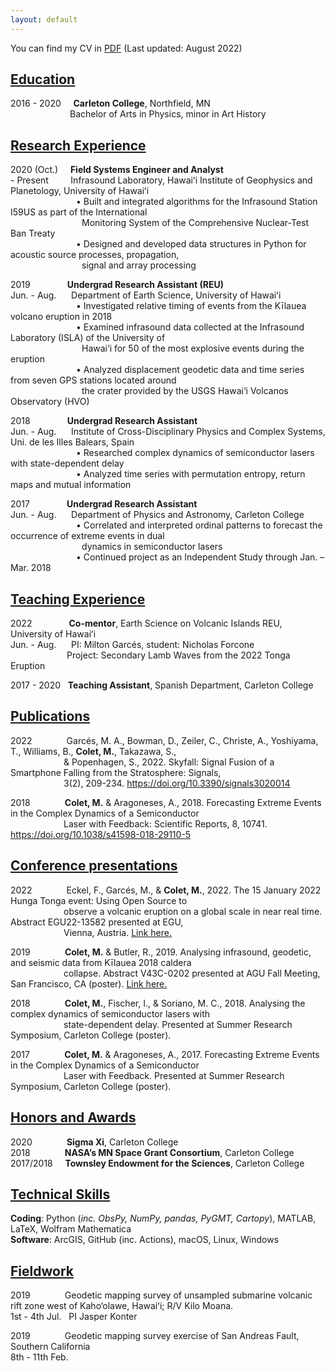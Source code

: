 ```yaml
---
layout: default
---
```


You can find my CV in [PDF](Meritxell_Colet_CV_PDF.pdf) (Last updated: August 2022)

<html>

<body>


<h2>
<u>Education</u>
</h2>
<p>
2016 - 2020&nbsp;&nbsp;&nbsp;&nbsp;&nbsp;<strong>Carleton College</strong>, Northfield, MN <br>
<span style="margin-left:95px;"></span>Bachelor of Arts in Physics, minor in Art History
</p>

<h2>
<u>Research Experience</u>
</h2>
<p>
2020 (Oct.)&nbsp;&nbsp;&nbsp;&nbsp;&nbsp;<strong>Field Systems Engineer and Analyst</strong><br>
- Present&nbsp;&nbsp;&nbsp;&nbsp;&nbsp;&nbsp;&nbsp;&nbsp;
Infrasound Laboratory, Hawaiʻi Institute of Geophysics and Planetology, University of Hawaiʻi<br>
<span style="margin-left:105px;"></span>&#x2022; Built and integrated algorithms for the Infrasound Station I59US as part of 
the International <br>
<span style="margin-left:114px;"></span>Monitoring System of the Comprehensive Nuclear-Test Ban Treaty <br>
<span style="margin-left:105px;"></span>&#x2022; Designed and developed data structures in Python for acoustic source processes,
propagation, <br>
<span style="margin-left:114px;"></span>signal and array processing
</p>

<p>
2019&nbsp;&nbsp;&nbsp;&nbsp;&nbsp;&nbsp;&nbsp;&nbsp;&nbsp;&nbsp;&nbsp;&nbsp;&nbsp;&nbsp;&nbsp;<strong>Undergrad Research Assistant (REU)</strong><br>
Jun. - Aug.&nbsp;&nbsp;&nbsp;&nbsp;&nbsp;
Department of Earth Science, University of Hawaiʻi<br>
<span style="margin-left:105px;"></span>&#x2022; Investigated relative timing of events from the Kīlauea volcano eruption in 2018 <br>
<span style="margin-left:105px;"></span>&#x2022; Examined infrasound data collected at the Infrasound Laboratory (ISLA) of the University
of <br>
<span style="margin-left:114px;"></span>Hawai‘i for 50 of the most explosive events during the eruption <br>
<span style="margin-left:105px;"></span>&#x2022; Analyzed displacement geodetic data and time series from seven GPS stations located
around <br>
<span style="margin-left:114px;"></span>the crater provided by the USGS Hawai‘i Volcanos Observatory (HVO) <br>
</p>

<p>
2018&nbsp;&nbsp;&nbsp;&nbsp;&nbsp;&nbsp;&nbsp;&nbsp;&nbsp;&nbsp;&nbsp;&nbsp;&nbsp;&nbsp;&nbsp;<strong>Undergrad Research Assistant</strong><br>
Jun. - Aug.&nbsp;&nbsp;&nbsp;&nbsp;&nbsp;
Institute of Cross-Disciplinary Physics and Complex Systems, Uni. de les Illes Balears, Spain<br>
<span style="margin-left:105px;"></span>&#x2022; Researched complex dynamics of semiconductor lasers with state-dependent delay <br>
<span style="margin-left:105px;"></span>&#x2022; Analyzed time series with permutation entropy, return maps and mutual information <br>
</p>

<p>
2017&nbsp;&nbsp;&nbsp;&nbsp;&nbsp;&nbsp;&nbsp;&nbsp;&nbsp;&nbsp;&nbsp;&nbsp;&nbsp;&nbsp;&nbsp;<strong>Undergrad Research Assistant</strong><br>
Jun. - Aug.&nbsp;&nbsp;&nbsp;&nbsp;&nbsp;
Department of Physics and Astronomy, Carleton College<br>
<span style="margin-left:105px;"></span>&#x2022; Correlated and interpreted ordinal patterns to forecast the occurrence of extreme events in
dual <br>
<span style="margin-left:114px;"></span>dynamics in semiconductor lasers <br>
<span style="margin-left:105px;"></span>&#x2022; Continued project as an Independent Study through Jan. – Mar. 2018 <br>
</p>

<h2>
<u>Teaching Experience</u>
</h2>
<p>
2022&nbsp;&nbsp;&nbsp;&nbsp;&nbsp;&nbsp;&nbsp;&nbsp;&nbsp;&nbsp;&nbsp;&nbsp;&nbsp;&nbsp;&nbsp;<strong>Co-mentor</strong>, Earth Science on Volcanic Islands REU, University of Hawaiʻi<br>
Jun. - Aug.&nbsp;&nbsp;&nbsp;&nbsp;&nbsp;
PI: Milton Garcés, student: Nicholas Forcone<br>
<span style="margin-left:90px;"></span>Project: Secondary Lamb Waves from the 2022 Tonga Eruption
</p>

<p>
2017 - 2020&nbsp;&nbsp;&nbsp;<strong>Teaching Assistant</strong>, Spanish Department, Carleton College<br>
</p>

<h2>
<u>Publications</u>
</h2>
<p>
2022&nbsp;&nbsp;&nbsp;&nbsp;&nbsp;&nbsp;&nbsp;&nbsp;&nbsp;&nbsp;&nbsp;&nbsp;&nbsp;&nbsp;Garcés, M. A., Bowman, D., Zeiler, C., Christe, A., Yoshiyama, T., Williams, B., 
<strong>Colet, M.</strong>, Takazawa, S., <br>
<span style="margin-left:85px;"></span>& Popenhagen, S., 2022. Skyfall: Signal Fusion of a Smartphone Falling from the Stratosphere: Signals, <br>
<span style="margin-left:85px;"></span>3(2), 209-234. <a href=https://www.mdpi.com/2624-6120/3/2/14/htm>https://doi.org/10.3390/signals3020014 </a>
</p>

<p>
2018&nbsp;&nbsp;&nbsp;&nbsp;&nbsp;&nbsp;&nbsp;&nbsp;&nbsp;&nbsp;&nbsp;&nbsp;&nbsp;&nbsp;<strong>Colet, M.</strong> & Aragoneses, A., 2018. Forecasting Extreme Events in the Complex Dynamics of
a Semiconductor <br> 
<span style="margin-left:85px;"></span>Laser with Feedback: Scientific Reports, 8, 10741.
<a href=https://www.nature.com/articles/s41598-018-29110-5>https://doi.org/10.1038/s41598-018-29110-5</a>
</p>

<h2>
<u>Conference presentations</u>
</h2>

<p>
2022&nbsp;&nbsp;&nbsp;&nbsp;&nbsp;&nbsp;&nbsp;&nbsp;&nbsp;&nbsp;&nbsp;&nbsp;&nbsp;&nbsp;Eckel, F., Garcés, M., & <strong>Colet, M.</strong>, 2022. The 15 January 2022 Hunga Tonga event: Using
Open Source to <br> 
<span style="margin-left:85px;"></span>observe a volcanic eruption on a global scale in near real time. Abstract EGU22-13582 presented at EGU, <br>
<span style="margin-left:85px;"></span>Vienna, Austria.
<a href=https://meetingorganizer.copernicus.org/EGU22/EGU22-13582.html>Link here.</a>
</p>

<p>
2019&nbsp;&nbsp;&nbsp;&nbsp;&nbsp;&nbsp;&nbsp;&nbsp;&nbsp;&nbsp;&nbsp;&nbsp;&nbsp;&nbsp;<strong>Colet, M.</strong> & Butler, R., 2019. Analysing infrasound, geodetic, and seismic data from
Kīlauea 2018 caldera  <br>
<span style="margin-left:85px;"></span>collapse. Abstract V43C-0202 presented at AGU Fall Meeting, San Francisco, CA (poster).
<a href=https://ui.adsabs.harvard.edu/abs/2019AGUFM.V43C0202C/abstract>Link here.</a>
</p>

<p>
2018&nbsp;&nbsp;&nbsp;&nbsp;&nbsp;&nbsp;&nbsp;&nbsp;&nbsp;&nbsp;&nbsp;&nbsp;&nbsp; <strong>Colet, M.</strong>, Fischer, I., & Soriano, M. C., 2018. Analysing the complex dynamics of
semiconductor lasers with <br>
<span style="margin-left:85px;"></span>state-dependent delay. Presented at Summer Research Symposium, Carleton College (poster).
</p>

<p>
2017&nbsp;&nbsp;&nbsp;&nbsp;&nbsp;&nbsp;&nbsp;&nbsp;&nbsp;&nbsp;&nbsp;&nbsp;&nbsp; <strong>Colet, M.</strong> & Aragoneses, A., 2017. Forecasting Extreme Events in the Complex Dynamics
of a Semiconductor <br>
<span style="margin-left:85px;"></span>Laser with Feedback. Presented at Summer Research Symposium, Carleton College (poster).
</p>

<h2>
<u>Honors and Awards</u>
</h2>

<p>
2020&nbsp;&nbsp;&nbsp;&nbsp;&nbsp;&nbsp;&nbsp;&nbsp;&nbsp;&nbsp;&nbsp;&nbsp;&nbsp; <strong>Sigma Xi</strong>, Carleton College <br>
2018&nbsp;&nbsp;&nbsp;&nbsp;&nbsp;&nbsp;&nbsp;&nbsp;&nbsp;&nbsp;&nbsp;&nbsp;&nbsp; <strong>NASA’s MN Space Grant Consortium</strong>, Carleton College <br>
2017/2018&nbsp;&nbsp;&nbsp;&nbsp; <strong>Townsley Endowment for the Sciences</strong>, Carleton College <br>
</p>

<h2>
<u>Technical Skills</u>
</h2>
<p>
<strong>Coding</strong>: Python (<em>inc. ObsPy, NumPy, pandas, PyGMT, Cartopy</em>), MATLAB, LaTeX, Wolfram Mathematica <br>
<strong>Software</strong>: ArcGIS, GitHub (inc. Actions), macOS, Linux, Windows
</p>

<h2>
<u>Fieldwork</u>
</h2>
<p>
2019&nbsp;&nbsp;&nbsp;&nbsp;&nbsp;&nbsp;&nbsp;&nbsp;&nbsp;&nbsp;&nbsp;&nbsp;&nbsp;&nbsp;Geodetic mapping survey of unsampled submarine volcanic rift zone west of Kaho‘olawe, Hawaiʻi; R/V Kilo Moana. <br>
1st - 4th Jul.&nbsp;&nbsp;&nbsp;PI Jasper Konter
</p>
<p>
2019&nbsp;&nbsp;&nbsp;&nbsp;&nbsp;&nbsp;&nbsp;&nbsp;&nbsp;&nbsp;&nbsp;&nbsp;&nbsp;&nbsp;Geodetic mapping survey exercise of San Andreas Fault, Southern California <br>
8th - 11th Feb.
</p>

</body>
</html>

